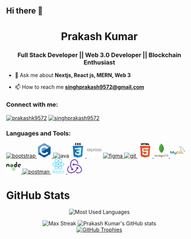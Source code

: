 ## Hi there 👋

<!--
**Prakash674/Prakash674** is a ✨ _special_ ✨ repository because its `README.md` (this file) appears on your GitHub profile.
-->
<h1 align="center">Prakash Kumar </h1>
<h3 align="center">Full Stack Developer || Web 3.0 Developer || Blockchain Enthusiast</h3>

- 💬 Ask me about **Nextjs, React js, MERN, Web 3**

- 📫 How to reach me **singhprakash9572@gmail.com**

<h3 align="left">Connect with me:</h3>
<p align="left">
<a href="https://www.linkedin.com/in/prakashk9572/" target="blank"><img align="center" src="https://raw.githubusercontent.com/rahuldkjain/github-profile-readme-generator/master/src/images/icons/Social/linked-in-alt.svg" alt="prakashk9572" height="30" width="40" /></a>
<a href="https://leetcode.com/u/singhprakash9572/" target="blank"><img align="center" src="https://raw.githubusercontent.com/rahuldkjain/github-profile-readme-generator/master/src/images/icons/Social/leet-code.svg" alt="singhprakash9572" height="30" width="40" /></a>
</p>

<h3 align="left">Languages and Tools:</h3>
<p align="left"> <a href="https://tailwindcss.com/" target="_blank" rel="noreferrer"> 
<img src="https://uxwing.com/wp-content/themes/uxwing/download/brands-and-social-media/tailwind-css-icon.png" alt="bootstrap" width="40" height="40"/> </a>
   <a href="https://www.cprogramming.com/" target="_blank" rel="noreferrer"> <img src="https://raw.githubusercontent.com/devicons/devicon/master/icons/c/c-original.svg" alt="c" width="40" height="40"/> </a> 
   <img src="https://cdn4.iconfinder.com/data/icons/logos-and-brands/512/181_Java_logo_logos-512.png" alt="java" width="40" height="40"/> </a>
  </a> <a href="https://www.w3schools.com/css/" target="_blank" rel="noreferrer"> <img src="https://raw.githubusercontent.com/devicons/devicon/master/icons/css3/css3-original-wordmark.svg" alt="css3" width="40" height="40"/> </a> 
 <a href="https://expressjs.com" target="_blank" rel="noreferrer"><img src="https://raw.githubusercontent.com/devicons/devicon/master/icons/express/express-original-wordmark.svg" width="40" height="40"/></a>
<a href="https://www.figma.com/" target="_blank" rel="noreferrer"> <img src="https://www.vectorlogo.zone/logos/figma/figma-icon.svg" alt="figma" width="40" height="40"/> </a> <a href="https://git-scm.com/" target="_blank" rel="noreferrer"> <img src="https://www.vectorlogo.zone/logos/git-scm/git-scm-icon.svg" alt="git" width="40" height="40"/> </a> <a href="https://www.w3.org/html/" target="_blank" rel="noreferrer"> <img src="https://raw.githubusercontent.com/devicons/devicon/master/icons/html5/html5-original-wordmark.svg" alt="html5" width="40" height="40"/> </a> <a href="https://developer.mozilla.org/en-US/docs/Web/JavaScript" target="_blank" rel="noreferrer"> 
<a href="https://www.mongodb.com/" target="_blank" rel="noreferrer"> <img src="https://raw.githubusercontent.com/devicons/devicon/master/icons/mongodb/mongodb-original-wordmark.svg" alt="mongodb" width="40" height="40"/> </a> <a href="https://www.mysql.com/" target="_blank" rel="noreferrer"> <img src="https://raw.githubusercontent.com/devicons/devicon/master/icons/mysql/mysql-original-wordmark.svg" alt="mysql" width="40" height="40"/> </a> <a href="https://nodejs.org" target="_blank" rel="noreferrer"> <img src="https://raw.githubusercontent.com/devicons/devicon/master/icons/nodejs/nodejs-original-wordmark.svg" alt="nodejs" width="40" height="40"/> </a> <a href="https://postman.com" target="_blank" rel="noreferrer"> <img src="https://www.vectorlogo.zone/logos/getpostman/getpostman-icon.svg" alt="postman" width="40" height="40"/> </a> <a href="https://reactjs.org/" target="_blank" rel="noreferrer"> <img src="https://raw.githubusercontent.com/devicons/devicon/master/icons/react/react-original-wordmark.svg" alt="react" width="40" height="40"/> </a> <a href="https://redux.js.org" target="_blank" rel="noreferrer"> <img src="https://raw.githubusercontent.com/devicons/devicon/master/icons/redux/redux-original.svg" alt="redux" width="40" height="40"/> </a> </p>

# GitHub Stats

<div width="100%" align="center"><img width="40%" src="https://github-readme-stats.vercel.app/api/top-langs/?username=Prakash674&&layout=compact&theme=radical" alt="Most Used Languages"/></div>


<div width="100%" align="center">
 
  <a><img width="49%" src="https://github-readme-streak-stats.herokuapp.com/?user=Prakash674&theme=radical" alt="Max Streak"/></a>
  <a><img width="49%" src="https://github-readme-stats.vercel.app/api?username=Prakash674&show_icons=true&theme=radical" alt="Prakash Kumar's GitHub stats" /></a>
<br/>
   <a href="https://github.com/ryo-ma/github-profile-trophy" target="_blank">
  <img src="https://github-profile-trophy.vercel.app/?username=Prakash674" alt="GitHub Trophies" />
</a>
</div>